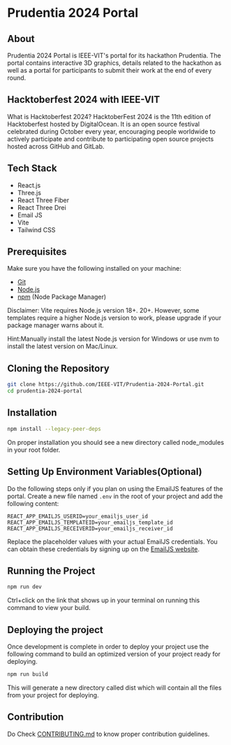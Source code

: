 # Prudentia 2024 Portal
## About
Prudentia 2024 Portal is IEEE-VIT's portal for its hackathon Prudentia. The portal contains interactive 3D graphics, details related to the hackathon as well as a portal for participants to submit their work at the end of every round.

## Hacktoberfest 2024 with IEEE-VIT
What is Hacktoberfest 2024? HacktoberFest 2024 is the 11th edition of Hacktoberfest hosted by DigitalOcean. It is an open source festival celebrated during October every year, encouraging people worldwide to actively participate and contribute to participating open source projects hosted across GitHub and GitLab.

## Tech Stack

- React.js
- Three.js
- React Three Fiber
- React Three Drei
- Email JS
- Vite
- Tailwind CSS

## Prerequisites

Make sure you have the following installed on your machine:

- [Git](https://git-scm.com/)
- [Node.js](https://nodejs.org/en)
- [npm](https://www.npmjs.com/) (Node Package Manager)

Disclaimer: Vite requires Node.js version 18+. 20+. However, some templates require a higher Node.js version to work, please upgrade if your package manager warns about it.

Hint:Manually install the latest Node.js version for Windows or use nvm to install the latest version on Mac/Linux.

## Cloning the Repository
```bash
git clone https://github.com/IEEE-VIT/Prudentia-2024-Portal.git
cd prudentia-2024-portal
```

## Installation

```bash
npm install --legacy-peer-deps
```
On proper installation you should see a new directory called node_modules in your root folder.

## Setting Up Environment Variables(Optional)

Do the following steps only if you plan on using the EmailJS features of the portal.
Create a new file named `.env` in the root of your project and add the following content:

```env
REACT_APP_EMAILJS_USERID=your_emailjs_user_id
REACT_APP_EMAILJS_TEMPLATEID=your_emailjs_template_id
REACT_APP_EMAILJS_RECEIVERID=your_emailjs_receiver_id
```
Replace the placeholder values with your actual EmailJS credentials. You can obtain these credentials by signing up on the [EmailJS website](https://www.emailjs.com/).

## Running the Project

```bash
npm run dev
```
Ctrl+click on the link that shows up in your terminal on running this command to view your build.

## Deploying the project

Once development is complete in order to deploy your project use the following command to build an optimized version of your project ready for deploying.

```bash
npm run build
```
This will generate a new directory called dist which will contain all the files from your project for deploying.

## Contribution

Do Check [CONTRIBUTING.md](CONTRIBUTING.md) to know proper contribution guidelines.
